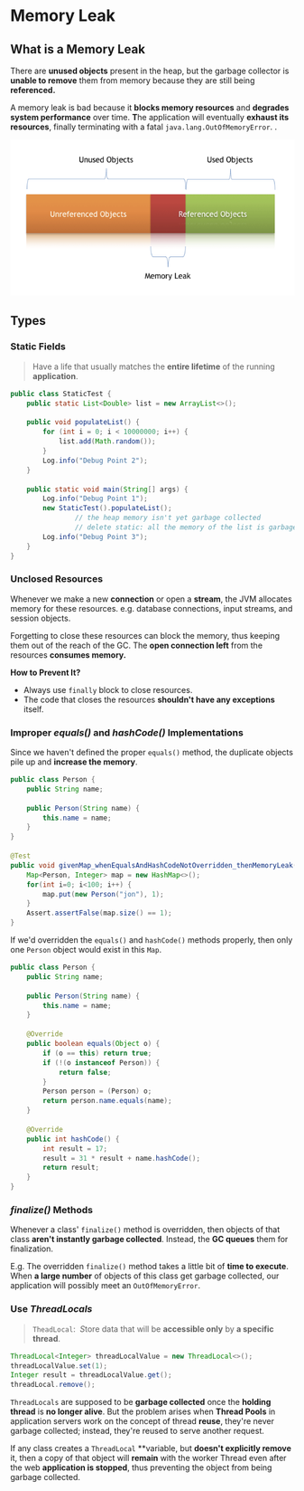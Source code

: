 # Memory Leak

## What is a Memory Leak

There are **unused objects** present in the heap, but the garbage collector is **unable to remove** them from memory because they are still being **referenced.**

A memory leak is bad because it **blocks memory resources** and **degrades system performance** over time. **T**he application will eventually **exhaust its resources**, finally terminating with a fatal `java.lang.OutOfMemoryError`.
.

![Untitled](leak.png)

## Types

### Static Fields

> Have a life that usually matches the **entire lifetime** of the running **application**.
> 

```java
public class StaticTest {
    public static List<Double> list = new ArrayList<>();

    public void populateList() {
        for (int i = 0; i < 10000000; i++) {
            list.add(Math.random());
        }
        Log.info("Debug Point 2");
    }

    public static void main(String[] args) {
        Log.info("Debug Point 1");
        new StaticTest().populateList();
				// the heap memory isn't yet garbage collected
				// delete static: all the memory of the list is garbage collected because we don't have any reference to it.
        Log.info("Debug Point 3");
    }
}
```

### Unclosed Resources

Whenever we make a new **connection** or open a **stream**, the JVM allocates memory for these resources. e.g. database connections, input streams, and session objects.

Forgetting to close these resources can block the memory, thus keeping them out of the reach of the GC. The **open connection left** from the resources **consumes memory.**

**How to Prevent It?**

- Always use `finally` block to close resources.
- The code that closes the resources **shouldn't have any exceptions** itself.

### Improper *equals()* and *hashCode()* Implementations

Since we haven't defined the proper `equals()` method, the duplicate objects pile up and **increase the memory**.

```java
public class Person {
    public String name;
    
    public Person(String name) {
        this.name = name;
    }
}

@Test
public void givenMap_whenEqualsAndHashCodeNotOverridden_thenMemoryLeak() {
    Map<Person, Integer> map = new HashMap<>();
    for(int i=0; i<100; i++) {
        map.put(new Person("jon"), 1);
    }
    Assert.assertFalse(map.size() == 1);
}
```

If we'd overridden the `equals()` and `hashCode()` methods properly, then only one `Person` object would exist in this `Map`.

```java
public class Person {
    public String name;
    
    public Person(String name) {
        this.name = name;
    }
    
    @Override
    public boolean equals(Object o) {
        if (o == this) return true;
        if (!(o instanceof Person)) {
            return false;
        }
        Person person = (Person) o;
        return person.name.equals(name);
    }
    
    @Override
    public int hashCode() {
        int result = 17;
        result = 31 * result + name.hashCode();
        return result;
    }
}
```

### *finalize()* Methods

Whenever a class' `finalize()` method is overridden, then objects of that class **aren't instantly garbage collected**. Instead, the **GC queues** them for finalization.

E.g. The overridden `finalize()` method takes a little bit of **time to execute**. When **a large number** of objects of this class get garbage collected, our application will possibly meet an `OutOfMemoryError`.

### Use *ThreadLocals*

> `TheadLocal`:  *S*tore data that will be **accessible only** by **a specific thread**.
> 

```java
ThreadLocal<Integer> threadLocalValue = new ThreadLocal<>();
threadLocalValue.set(1);
Integer result = threadLocalValue.get();
threadLocal.remove();
```

`ThreadLocals` are supposed to be **garbage collected** once the **holding thread** is **no longer alive**. But the problem arises when **Thread Pools** in application servers work on the concept of thread **reuse**, they're never garbage collected; instead, they're reused to serve another request.

If any class creates a `ThreadLocal` **variable, but **doesn't explicitly remove** it, then a copy of that object will **remain** with the worker Thread even after the web **application is stopped**, thus preventing the object from being garbage collected.
